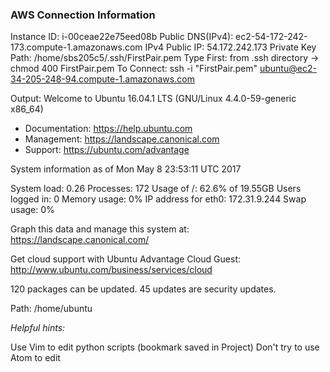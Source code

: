 ### AWS Connection Information

Instance ID: i-00ceae22e75eed08b
Public DNS(IPv4): ec2-54-172-242-173.compute-1.amazonaws.com
IPv4 Public IP: 54.172.242.173
Private Key Path: /home/sbs205c5/.ssh/FirstPair.pem
Type First: from .ssh directory -> chmod 400 FirstPair.pem
To Connect: ssh -i "FirstPair.pem" ubuntu@ec2-34-205-248-94.compute-1.amazonaws.com

Output:
Welcome to Ubuntu 16.04.1 LTS (GNU/Linux 4.4.0-59-generic x86_64)

 * Documentation:  https://help.ubuntu.com
 * Management:     https://landscape.canonical.com
 * Support:        https://ubuntu.com/advantage

  System information as of Mon May  8 23:53:11 UTC 2017

  System load:  0.26               Processes:           172
  Usage of /:   62.6% of 19.55GB   Users logged in:     0
  Memory usage: 0%                 IP address for eth0: 172.31.9.244
  Swap usage:   0%

  Graph this data and manage this system at:
    https://landscape.canonical.com/

  Get cloud support with Ubuntu Advantage Cloud Guest:
    http://www.ubuntu.com/business/services/cloud

120 packages can be updated.
45 updates are security updates.

Path: /home/ubuntu

*Helpful hints:*

Use Vim to edit python scripts (bookmark saved in Project)
Don't try to use Atom to edit  
